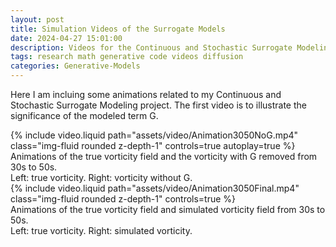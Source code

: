 ```yaml
---
layout: post
title: Simulation Videos of the Surrogate Models
date: 2024-04-27 15:01:00
description: Videos for the Continuous and Stochastic Surrogate Modeling Report
tags: research math generative code videos diffusion
categories: Generative-Models
---
```


Here I am incluing some animations related to my Continuous and Stochastic Surrogate Modeling project. The first video is to illustrate the significance of the modeled term G.

<div class="row mt-3">
    <div class="col-12 mt-3 mt-md-0">
        {% include video.liquid path="assets/video/Animation3050NoG.mp4" class="img-fluid rounded z-depth-1" controls=true autoplay=true %}
        <div class="caption">
            Animations of the true vorticity field and the vorticity with G removed from 30s to 50s. <br>
            Left: true vorticity. Right: vorticity without G. 
        </div>
    </div>
</div>
<div class="row mt-3">
    <div class="col-12 mt-3 mt-md-0">
        {% include video.liquid path="assets/video/Animation3050Final.mp4" class="img-fluid rounded z-depth-1" controls=true %}
        <div class="caption">
            Animations of the true vorticity field and simulated vorticity field from 30s to 50s. <br>
            Left: true vorticity. Right: simulated vorticity.
        </div>
    </div>
</div>

